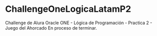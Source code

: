 # ChallengeOneLogicaLatamP2
Challenge de Alura Oracle ONE - Lógica de Programación - Practica 2 - Juego del Ahorcado
En proceso de terminar.
